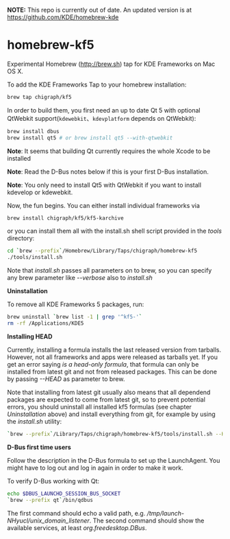**NOTE:** This repo is currently out of date. An updated version is at https://github.com/KDE/homebrew-kde

homebrew-kf5
============

Experimental Homebrew (http://brew.sh) tap for KDE Frameworks on Mac OS X.

To add the KDE Frameworks Tap to your homebrew installation:

```sh
brew tap chigraph/kf5
```

In order to build them, you first need an up to date Qt 5 with
optional QtWebkit support(`kdewebkit`、`kdevplatform` depends on QtWebkit):

```sh
brew install dbus
brew install qt5 # or brew install qt5 --with-qtwebkit
```

**Note**: It seems that building Qt currently requires the whole Xcode to be installed

**Note**: Read the D-Bus notes below if this is your first D-Bus installation.

**Note**: You only need to install Qt5 with QtWebkit if you want to install kdevelop or kdewebkit.

Now, the fun begins. You can either install individual frameworks via

```sh
brew install chigraph/kf5/kf5-karchive
```

or you can install them all with the install.sh shell script provided in the
*tools* directory:

```sh
cd `brew --prefix`/Homebrew/Library/Taps/chigraph/homebrew-kf5
./tools/install.sh
```

Note that *install.sh* passes all parameters on to brew, so you can specify
any brew parameter like *--verbose* also to *install.sh*

**Uninstallation**

To remove all KDE Frameworks 5 packages, run:

```sh
brew uninstall `brew list -1 | grep '^kf5-'`
rm -rf /Applications/KDE5
```

**Installing HEAD**

Currently, installing a formula installs the last released version from tarballs.
However, not all frameworks and apps were released as tarballs yet. If you get
an error saying *is a head-only formula*, that formula can only be installed from
latest git and not from released packages. This can be done by passing *--HEAD* as
parameter to brew.

Note that installing from latest git usually also means that all dependend packages
are expected to come from latest git, so to prevent potential errors, you should
uninstall all installed kf5 formulas (see chapter *Uninstallation* above) and install
everything from git, for example by using the *install.sh* utility:

```sh
`brew --prefix`/Library/Taps/chigraph/homebrew-kf5/tools/install.sh --HEAD
```

**D-Bus first time users**

Follow the description in the D-Bus formula to set up the LaunchAgent. You might
have to log out and log in again in order to make it work.

To verify D-Bus working with Qt:

```sh
echo $DBUS_LAUNCHD_SESSION_BUS_SOCKET
`brew --prefix qt`/bin/qdbus
```

The first command should echo a valid path, e.g. */tmp/launch-NHyucl/unix_domain_listener*.
The second command should show the available services, at least *org.freedesktop.DBus*.
